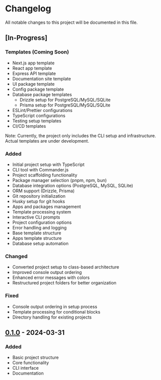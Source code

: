 # Changelog

All notable changes to this project will be documented in this file.

## [In-Progress]
### Templates (Coming Soon)
- Next.js app template
- React app template
- Express API template
- Documentation site template
- UI package template
- Config package template
- Database package templates
  - Drizzle setup for PostgreSQL/MySQL/SQLite
  - Prisma setup for PostgreSQL/MySQL/SQLite
- ESLint/Prettier configurations
- TypeScript configurations
- Testing setup templates
- CI/CD templates

Note: Currently, the project only includes the CLI setup and infrastructure. Actual templates are under development.

### Added
- Initial project setup with TypeScript
- CLI tool with Commander.js
- Project scaffolding functionality
- Package manager selection (pnpm, npm, bun)
- Database integration options (PostgreSQL, MySQL, SQLite)
- ORM support (Drizzle, Prisma)
- Git repository initialization
- Husky setup for git hooks
- Apps and packages management
- Template processing system
- Interactive CLI prompts
- Project configuration options
- Error handling and logging
- Base template structure
- Apps template structure
- Database setup automation

### Changed
- Converted project setup to class-based architecture
- Improved console output ordering
- Enhanced error messages with colors
- Restructured project folders for better organization

### Fixed
- Console output ordering in setup process
- Template processing for conditional blocks
- Directory handling for existing projects

## [0.1.0] - 2024-03-31

### Added
- Basic project structure
- Core functionality
- CLI interface
- Documentation

[Unreleased]: https://github.com/yourusername/tgen/compare/v0.1.0...HEAD
[0.1.0]: https://github.com/yourusername/tgen/releases/tag/v0.1.0 